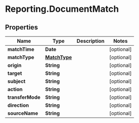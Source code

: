 # Reporting.DocumentMatch

## Properties
Name | Type | Description | Notes
------------ | ------------- | ------------- | -------------
**matchTime** | **Date** |  | [optional] 
**matchType** | [**MatchType**](MatchType.md) |  | [optional] 
**origin** | **String** |  | [optional] 
**target** | **String** |  | [optional] 
**subject** | **String** |  | [optional] 
**action** | **String** |  | [optional] 
**transferMode** | **String** |  | [optional] 
**direction** | **String** |  | [optional] 
**sourceName** | **String** |  | [optional] 


